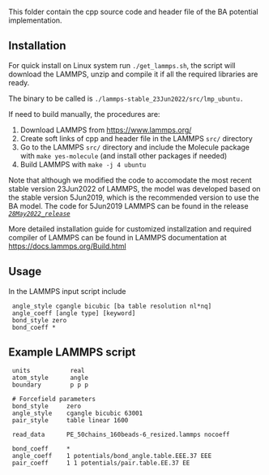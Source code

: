 This folder contain the cpp source code and header file of the BA potential implementation.

## Installation
For quick install on Linux system run `./get_lammps.sh`, the script will download the LAMMPS, unzip and compile it if all the required libraries are ready.

The binary to be called is ```./lammps-stable_23Jun2022/src/lmp_ubuntu.```

If need to build manually, the procedures are:
1. Download LAMMPS from https://www.lammps.org/
2. Create soft links of cpp and header file in the LAMMPS `src/` directory
3. Go to the LAMMPS `src/` directory and include the Molecule package with `make yes-molecule` (and install other packages if needed)
4. Build LAMMPS with `make -j 4 ubuntu`

Note that although we modified the code to accomodate the most recent stable version 23Jun2022 of LAMMPS, the model was developed based on the stable version 5Jun2019, which is the recommended version to use the BA model.
The code for 5Jun2019 LAMMPS can be found in the release *[`28May2022_release`](https://github.com/jianlany92/CGBA-potentials/releases/tag/Publish)*

More detailed installation guide for customized installzation and required compiler of LAMMPS can be found in LAMMPS documentation at https://docs.lammps.org/Build.html

## Usage

In the LAMMPS input script include
```
 angle_style cgangle bicubic [ba table resolution nl*nq]
 angle_coeff [angle type] [keyword]
 bond_style zero
 bond_coeff *
 ```


## Example LAMMPS script
```
 units           real
 atom_style      angle
 boundary        p p p

 # Forcefield parameters
 bond_style     zero
 angle_style    cgangle bicubic 63001
 pair_style     table linear 1600

 read_data      PE_50chains_160beads-6_resized.lammps nocoeff

 bond_coeff     *
 angle_coeff    1 potentials/bond_angle.table.EEE.37 EEE
 pair_coeff     1 1 potentials/pair.table.EE.37 EE
 ```

